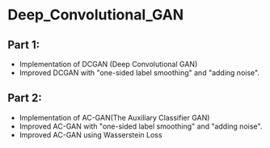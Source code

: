 # Deep_Convolutional_GAN


## Part 1:
- Implementation of DCGAN (Deep Convolutional GAN)
- Improved DCGAN with "one-sided label smoothing" and "adding noise".

## Part 2:

- Implementation of AC-GAN(The Auxiliary Classifier GAN)
- Improved AC-GAN with "one-sided label smoothing" and "adding noise".
- Improved AC-GAN using ‫‪Wasserstein‬‬ ‫‪Loss‬‬



